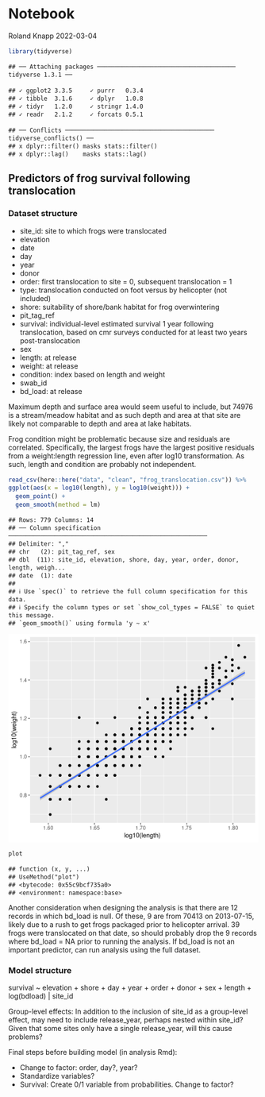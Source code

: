 Notebook
================
Roland Knapp
2022-03-04

``` r
library(tidyverse)
```

    ## ── Attaching packages ─────────────────────────────────────── tidyverse 1.3.1 ──

    ## ✓ ggplot2 3.3.5     ✓ purrr   0.3.4
    ## ✓ tibble  3.1.6     ✓ dplyr   1.0.8
    ## ✓ tidyr   1.2.0     ✓ stringr 1.4.0
    ## ✓ readr   2.1.2     ✓ forcats 0.5.1

    ## ── Conflicts ────────────────────────────────────────── tidyverse_conflicts() ──
    ## x dplyr::filter() masks stats::filter()
    ## x dplyr::lag()    masks stats::lag()

## Predictors of frog survival following translocation

### Dataset structure

-   site_id: site to which frogs were translocated
-   elevation
-   date
-   day
-   year
-   donor
-   order: first translocation to site = 0, subsequent translocation = 1
-   type: translocation conducted on foot versus by helicopter (not
    included)
-   shore: suitability of shore/bank habitat for frog overwintering
-   pit_tag_ref
-   survival: individual-level estimated survival 1 year following
    translocation, based on cmr surveys conducted for at least two years
    post-translocation
-   sex
-   length: at release
-   weight: at release
-   condition: index based on length and weight
-   swab_id
-   bd_load: at release

Maximum depth and surface area would seem useful to include, but 74976
is a stream/meadow habitat and as such depth and area at that site are
likely not comparable to depth and area at lake habitats.

Frog condition might be problematic because size and residuals are
correlated. Specifically, the largest frogs have the largest positive
residuals from a weight:length regression line, even after log10
transformation. As such, length and condition are probably not
independent.

``` r
read_csv(here::here("data", "clean", "frog_translocation.csv")) %>% 
ggplot(aes(x = log10(length), y = log10(weight))) +
  geom_point() +
  geom_smooth(method = lm)
```

    ## Rows: 779 Columns: 14
    ## ── Column specification ────────────────────────────────────────────────────────
    ## Delimiter: ","
    ## chr   (2): pit_tag_ref, sex
    ## dbl  (11): site_id, elevation, shore, day, year, order, donor, length, weigh...
    ## date  (1): date
    ## 
    ## ℹ Use `spec()` to retrieve the full column specification for this data.
    ## ℹ Specify the column types or set `show_col_types = FALSE` to quiet this message.
    ## `geom_smooth()` using formula 'y ~ x'

<img src="notebook_files/figure-gfm/unnamed-chunk-2-1.png" style="display: block; margin: auto;" />

``` r
plot
```

    ## function (x, y, ...) 
    ## UseMethod("plot")
    ## <bytecode: 0x55c9bcf735a0>
    ## <environment: namespace:base>

Another consideration when designing the analysis is that there are 12
records in which bd_load is null. Of these, 9 are from 70413 on
2013-07-15, likely due to a rush to get frogs packaged prior to
helicopter arrival. 39 frogs were translocated on that date, so should
probably drop the 9 records where bd_load = NA prior to running the
analysis. If bd_load is not an important predictor, can run analysis
using the full dataset.

### Model structure

survival \~ elevation + shore + day + year + order + donor + sex +
length + log(bdload) \| site_id

Group-level effects: In addition to the inclusion of site_id as a
group-level effect, may need to include release_year, perhaps nested
within site_id? Given that some sites only have a single release_year,
will this cause problems?

Final steps before building model (in analysis Rmd):

-   Change to factor: order, day?, year?
-   Standardize variables?
-   Survival: Create 0/1 variable from probabilities. Change to factor?
